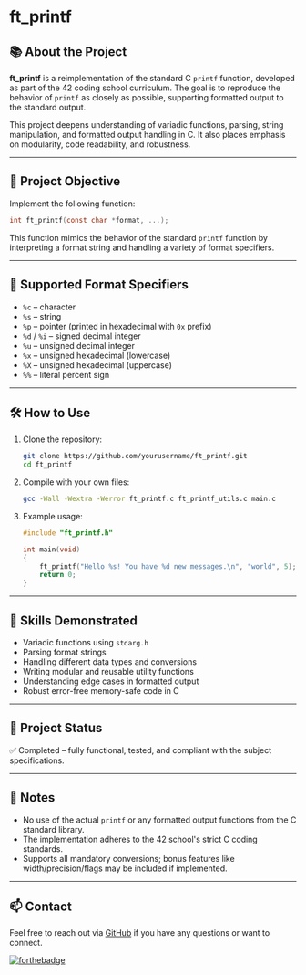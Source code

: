 # ft_printf

## 📚 About the Project

**ft_printf** is a reimplementation of the standard C `printf` function, developed as part of the 42 coding school curriculum. The goal is to reproduce the behavior of `printf` as closely as possible, supporting formatted output to the standard output.

This project deepens understanding of variadic functions, parsing, string manipulation, and formatted output handling in C. It also places emphasis on modularity, code readability, and robustness.

---

## 🧩 Project Objective

Implement the following function:

```c
int ft_printf(const char *format, ...);
```

This function mimics the behavior of the standard `printf` function by interpreting a format string and handling a variety of format specifiers.

---

## 🔧 Supported Format Specifiers

- `%c` – character  
- `%s` – string  
- `%p` – pointer (printed in hexadecimal with `0x` prefix)  
- `%d` / `%i` – signed decimal integer  
- `%u` – unsigned decimal integer  
- `%x` – unsigned hexadecimal (lowercase)  
- `%X` – unsigned hexadecimal (uppercase)  
- `%%` – literal percent sign

---

## 🛠️ How to Use

1. Clone the repository:
   ```bash
   git clone https://github.com/yourusername/ft_printf.git
   cd ft_printf
   ```

2. Compile with your own files:
   ```bash
   gcc -Wall -Wextra -Werror ft_printf.c ft_printf_utils.c main.c
   ```

3. Example usage:
   ```c
   #include "ft_printf.h"

   int main(void)
   {
       ft_printf("Hello %s! You have %d new messages.\n", "world", 5);
       return 0;
   }
   ```

---

## 🧠 Skills Demonstrated

- Variadic functions using `stdarg.h`  
- Parsing format strings  
- Handling different data types and conversions  
- Writing modular and reusable utility functions  
- Understanding edge cases in formatted output  
- Robust error-free memory-safe code in C

---

## 📁 Project Status

✅ Completed – fully functional, tested, and compliant with the subject specifications.

---

## 📝 Notes

- No use of the actual `printf` or any formatted output functions from the C standard library.  
- The implementation adheres to the 42 school's strict C coding standards.  
- Supports all mandatory conversions; bonus features like width/precision/flags may be included if implemented.

---

## 📫 Contact

Feel free to reach out via [GitHub](https://github.com/Nicolike20) if you have any questions or want to connect.

[![forthebadge](https://forthebadge.com/images/featured/featured-built-with-love.svg)](https://forthebadge.com)
